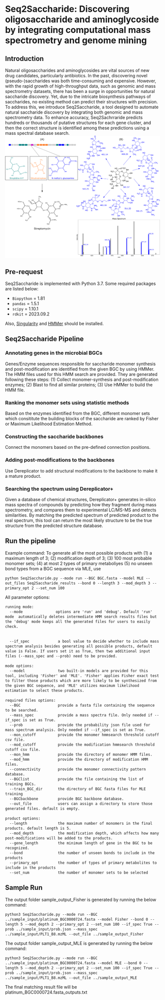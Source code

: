 # Seq2Saccharide: Discovering oligosaccharide and aminoglycoside by integrating computational mass spectrometry and genome mining

## Introduction

Natural oligosaccharides and aminoglycosides are vital sources of new drug candidates, particularly antibiotics. In the past, discovering novel (pseudo-)saccharides was both time-consuming and expensive. However, with the rapid growth of high-throughput data, such as genomic and mass spectrometry datasets, there has been a surge in opportunities for natural saccharide discovery. Yet, due to the intricate biosynthesis pathways of saccharides, no existing method can predict their structures with precision. To address this, we introduce Seq2Saccharide, a tool designed to automate natural saccharide discovery by integrating both genomic and mass spectrometry data. To enhance accuracy, Seq2Sachrraride predicts hundreds or thousands of putative structures for each gene cluster, and then the correct structure is identified among these predictions using a mass spectral database search.
![Screenshot](figure/strepomycin.png)

## Pre-request
Seq2Saccharide is implemented with Python 3.7.
Some required packages are listed below:
* `Biopython` = 1.81
* `pandas` = 1.5.1
* `scipy` = 1.10.1
* `rdkit` = 2023.09.2

Also, [Singularity](https://docs.sylabs.io/guides/3.5/user-guide/quick_start.html#quick-installation-steps) and [HMMer](http://hmmer.org/) should be installed.

## Seq2Saccharide Pipeline
### Annotating genes in the microbial BGCs
Genes/Enzyme sequences responsible for saccharide monomer synthesis and post-modification are identified from the given BGC by using HMMer. The HMM files used for this HMM search are provided. They are generated following these steps: (1) Collect monomer-synthesis and post-modification enzymes; (2) Blast to find all similar proteins; (3) Use HMMer to build the HMM file.

### Ranking the monomer sets using statistic methods
Based on the enzymes identified from the BGC, different monomer sets which consititute the building blocks of the saccharide are ranked by Fisher or Maximum Likelihood Estimation Method.

### Constructing the saccharide backbones
Connect the monomers based on the pre-defined connection positions.

### Adding post-modifications to the backbones
Use Dereplicator to add structural modifications to the backbone to make it a mature product.

### Searching the spectrum using Dereplicator+
Given a database of chemical structures, Dereplicator+ generates in-silico mass spectra of compounds by predicting how they fragment during mass spectrometry, and compares them to experimental LC/MS-MS and detects similarities. By matching the predicted spectrum of predicted product to the real spectrum, this tool can return the most likely structure to be the true structure from the predicted structure database.

## Run the pipeline
Example command:
To generate all the most possible products with (1) a maximum length of 3; (2) modification depth of 3; (3) 100 most probable monomer sets; (4) at most 2 types of primary metaboliyes (5) no unseen bond types from a BGC sequence via MLE, use
```
python Seq2Saccharide.py --mode run --BGC BGC.fasta --model MLE --out_files Seq2Saccharide_results --bond 0 --length 3 --mod_depth 3 --primary_opt 2 --set_num 100
``` 

All parameter options:
```
running mode: 
  --mode               options are 'run' and 'debug'. Default 'run' mode  automatically deletes intermediate HMM search results files but the 'debug' mode keeps all the generated files for users to easily check.
                        
 
  --if_spec             a bool value to decide whether to include mass spectrum analysis besides generating all possible products, default value is False. If users set it as True, then two additional input files (--mass_spec and --prob) need to be provided.

mode options:
  --model               two built-in models are provided for this tool, including 'Fisher' and 'MLE'. 'Fisher' applies Fisher exact test to filter those products which are more likely to be synthesized from the given BGC sequence, and 'MLE' utilizes maximum likelihood estimation to select these products.

required files options:
  --BGC                 provide a fasta file containing the sequence to be searched.
  --mass_spec           provide a mass spectra file. Only needed if --if_spec is set as True.
  --prob                provide the probability json file used for mass spectrum analysis. Only needed if --if_spec is set as True.
  --mon_cutoff          provide the monomer hmmsearch threshold cutoff csv file.
  --mod_cutoff          provide the modification hmmsearch threshold cutoff csv file.
  --mon_hmm             provide the directory of monomer HMM files.
  --mod_hmm             provide the directory of modification HMM files.
  --connectivity        provide the monomer connectivity pattern database.
  --BGClist             provide the file containing the list of training BGCs.
  --train_BGC_dir       the directory of BGC fasta files for MLE training
  --BGCbackbone         provide BGC backbone database.
  --out_file            users can assign a directory to store those generated files. default is empty.

product options:
  --length              the maximum number of monomers in the final products. default length is 5.
  --mod_depth           the modification depth, which affects how many post-modifications will be added to the products.
  --gene_length         the minimum length of gene in the BGC to be recognized.   
  --bond                the number of unseen bonds to include in the products
  --primary_opt         the number of types of primary metabolites to include in the products
  --set_num             the number of monomer sets to be selected
```

## Sample Run
The output folder sample_output_Fisher is generated by running the below command:
```
python3 Seq2Saccharide.py --mode run --BGC ../sample_input/platinum_BGC0000724.fasta --model Fisher --bond 0 --length 5 --mod_depth 2 --primary_opt 2 --set_num 100 --if_spec True --prob ../sample_input/prob.json --mass_spec ../sample_input/PLT1_B8.mzML --out_file ../sample_output_Fisher
``` 

The output folder sample_output_MLE is generated by running the below command:
```
python3 Seq2Saccharide.py --mode run --BGC ../sample_input/platinum_BGC0000724.fasta --model MLE --bond 0 --length 5 --mod_depth 2 --primary_opt 2 --set_num 100 --if_spec True --prob ../sample_input/prob.json --mass_spec ../sample_input/PLT1_B8.mzML --out_file ../sample_output_MLE
``` 

The final matching result file will be platinum_BGC0000724.fasta_outputs.txt

